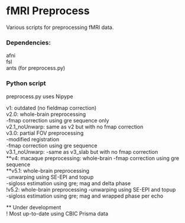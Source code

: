 # fMRI Preprocess

Various scripts for preprocessing fMRI data.

### Dependencies:
afni\
fsl\
ants (for preprocess.py)

### Python script
preprocess.py uses Nipype

v1: outdated (no fieldmap correction)  
v2.0: whole-brain preprocessing  
    -fmap correction using gre sequence only  
v2.1_noUnwarp: same as v2 but with no fmap correction  
v3.0: partial FOV preprocessing  
    -modified registration  
    -fmap correction using gre sequence  
v3.1_noUnwarp:
    -same as v3_slab but with no fmap correction  
**v4: macaque preprocessing: whole-brain
    -fmap correction using gre sequence  
**v5.1: whole-brain preprocessing  
    -unwarping using SE-EPI and topup  
    -sigloss estimation using gre; mag and delta phase  
!v5.2: whole-brain preprocessing
    -unwarping using SE-EPI and topup  
    -sigloss estimation using gre; mag and wrapped phase per echo  

** Under development  
! Most up-to-date using CBIC Prisma data  
